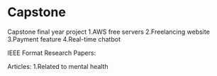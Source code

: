 # Capstone
Capstone final year project
1.AWS free servers
2.Freelancing website
3.Payment feature
4.Real-time chatbot


IEEE Format Research Papers:

Articles:
1.Related to mental health
